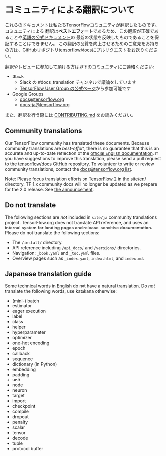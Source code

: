 # コミュニティによる翻訳について

これらのドキュメントは私たちTensorFlowコミュニティが翻訳したものです。コミュニティによる
翻訳は**ベストエフォート**であるため、この翻訳が正確であることや[英語の公式ドキュメント](https://www.tensorflow.org/?hl=en)の
最新の状態を反映したものであることを保証することはできません。
この翻訳の品質を向上させるためのご意見をお持ちの方は、GitHubリポジトリ[tensorflow/docs](https://github.com/tensorflow/docs)にプルリクエストをお送りください。

翻訳やレビューに参加して頂ける方は以下のコミュニティにご連絡ください:

* Slack
  * Slack の #docs_translation チャンネルで議論をしています
  * [TensorFlow User Group の公式ページ](https://tfug.jp/)から参加可能です
* Google Groups
  * [docs@tensorflow.org](https://groups.google.com/a/tensorflow.org/forum/#!forum/docs)
  * [docs-ja@tensorflow.org](https://groups.google.com/a/tensorflow.org/forum/#!forum/docs-ja)

また、翻訳を行う際には [CONTRIBUTING.md](CONTRIBUTING.md) をお読みください。

## Community translations

Our TensorFlow community has translated these documents. Because community
translations are *best-effort*, there is no guarantee that this is an accurate
and up-to-date reflection of the
[official English documentation](https://www.tensorflow.org/?hl=en).
If you have suggestions to improve this translation, please send a pull request
to the [tensorflow/docs](https://github.com/tensorflow/docs) GitHub repository.
To volunteer to write or review community translations, contact the
[docs@tensorflow.org list](https://groups.google.com/a/tensorflow.org/forum/#!forum/docs).

Note: Please focus translation efforts on
[TensorFlow 2](https://www.tensorflow.org) in the
[site/en/](https://github.com/tensorflow/docs/tree/master/site/en/)
directory. TF 1.x community docs will no longer be updated as we prepare for the
2.0 release. See
[the announcement](https://groups.google.com/a/tensorflow.org/d/msg/docs/vO0gQnEXcSM/YK_ybv7tBQAJ).

## Do not translate

The following sections are *not* included in `site/ja` community translations
project. TensorFlow.org does not translate API reference, and uses an internal
system for landing pages and release-sensitive documentation. Please do not
translate the following sections:

* The `/install/` directory.
* API reference including `/api_docs/` and `/versions/` directories.
* Navigation: `_book.yaml` and `_toc.yaml` files.
* Overview pages such as `_index.yaml`, `index.html`, and `index.md`.

## Japanese translation guide

Some technical words in English do not have a natural translation. Do *not*
translate the following words, use katakana otherwise:

*   (mini-) batch
*   estimator
*   eager execution
*   label
*   class
*   helper
*   hyperparameter
*   optimizer
*   one-hot encoding
*   epoch
*   callback
*   sequence
*   dictionary (in Python)
*   embedding
*   padding
*   unit
*   node
*   neuron
*   target
*   import
*   checkpoint
*   compile
*   dropout
*   penalty
*   scalar
*   tensor
*   decode
*   tuple
*   protocol buffer
